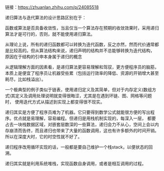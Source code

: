 
链接：https://zhuanlan.zhihu.com/p/24085518

递归算法与迭代算法的设计思路区别在于：

函数或算法是否具备收敛性，当且仅当一个算法存在预期的收敛效果时，采用递归算法才是可行的，否则，就不能使用递归算法。

从理论上说，所有的递归函数都可以转换为迭代函数，反之亦然，然而代价通常都是比较高的。但从算法结构来说，递归声明的结构并不总能够转换为迭代结构，
原因在于结构的引申本身属于递归的概念

从逻辑理解方面的因素看，是递归算法更容易理解和驾驭，更方便程序员的脑筋，本质上是便宜了程序员让机器受些累（包括运行效率的降低、资源的开销增大甚至耗尽，比如栈溢出）。

一个极典型的例子类似于链表，使用递归定义及其简单，但对于内存定义(数组方式)其定义及调用处理说明就变得很晦涩，尤其是在遇到环链、图、网格等问题时，
使用迭代方式从描述到实现上都变得很不现实。

递归其实是方便了程序员难为了机器。它只要得到数学公式就能很方便的写出程序。优点就是易理解，容易编程。但递归是用栈机制实现的，每深入一层，
都要占去一块栈数据区域，对嵌套层数深的一些算法，递归会力不从心，空间上会以内存崩溃而告终，而且递归也带来了大量的函数调用，这也有许多额外的时间开销。
所以在深度大时，它的时空性就不好了。

递归程序改用循环实现的话，一般都是要自己维护一个栈stack，以便状态的回溯。

递归其实就是利用系统堆栈，实现函数自身调用，或者是相互调用的过程。